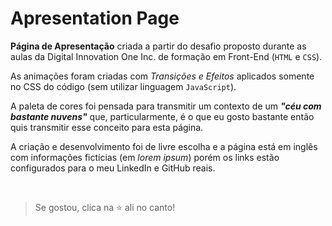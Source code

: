 # Apresentation Page

**Página de Apresentação** criada a partir do desafio proposto durante as aulas da Digital Innovation One Inc. de formação em Front-End (`HTML` e `CSS`).

As animações foram criadas com _Transições e Efeitos_ aplicados somente no CSS do código (sem utilizar linguagem `JavaScript`).

A paleta de cores foi pensada para transmitir um contexto de um _**"céu com bastante nuvens"**_ que, particularmente, é o que eu gosto bastante então quis transmitir esse conceito para esta página.

A criação e desenvolvimento foi de livre escolha e a página está em inglês com informações fictícias (em _lorem ipsum_) porém os links estão configurados para o meu LinkedIn e GitHub reais.

<br>

>Se gostou, clica na ⭐ ali no canto! 

